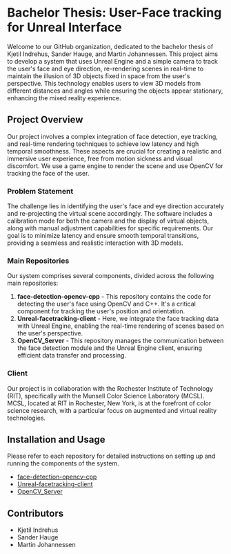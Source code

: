 # Bachelor Thesis: User-Face tracking for Unreal Interface

Welcome to our GitHub organization, dedicated to the bachelor thesis of Kjetil Indrehus, Sander Hauge, and Martin Johannessen. This project aims to develop a system that uses Unreal Engine and a simple camera to track the user's face and eye direction, re-rendering scenes in real-time to maintain the illusion of 3D objects fixed in space from the user's perspective. This technology enables users to view 3D models from different distances and angles while ensuring the objects appear stationary, enhancing the mixed reality experience.

## Project Overview

Our project involves a complex integration of face detection, eye tracking, and real-time rendering techniques to achieve low latency and high temporal smoothness. These aspects are crucial for creating a realistic and immersive user experience, free from motion sickness and visual discomfort. We use a game engine to render the scene and use OpenCV for tracking the face of the user. 

### Problem Statement

The challenge lies in identifying the user's face and eye direction accurately and re-projecting the virtual scene accordingly. The software includes a calibration mode for both the camera and the display of virtual objects, along with manual adjustment capabilities for specific requirements. Our goal is to minimize latency and ensure smooth temporal transitions, providing a seamless and realistic interaction with 3D models.

### Main Repositories

Our system comprises several components, divided across the following main repositories:

1. **face-detection-opencv-cpp** - This repository contains the code for detecting the user's face using OpenCV and C++. It's a critical component for tracking the user's position and orientation.
2. **Unreal-facetracking-client** - Here, we integrate the face tracking data with Unreal Engine, enabling the real-time rendering of scenes based on the user's perspective.
3. **OpenCV_Server** - This repository manages the communication between the face detection module and the Unreal Engine client, ensuring efficient data transfer and processing.

### Client

Our project is in collaboration with the Rochester Institute of Technology (RIT), specifically with the Munsell Color Science Laboratory (MCSL). MCSL, located at RIT in Rochester, New York, is at the forefront of color science research, with a particular focus on augmented and virtual reality technologies.

## Installation and Usage

Please refer to each repository for detailed instructions on setting up and running the components of the system.

- [face-detection-opencv-cpp](https://github.com/RIT-NTNU-Bachelor/face-detection-opencv-cpp)
- [Unreal-facetracking-client](https://github.com/RIT-NTNU-Bachelor/Unreal-facetracking-client)
- [OpenCV_Server](https://github.com/RIT-NTNU-Bachelor/OpenCV_Server)

## Contributors

- Kjetil Indrehus
- Sander Hauge
- Martin Johannessen

